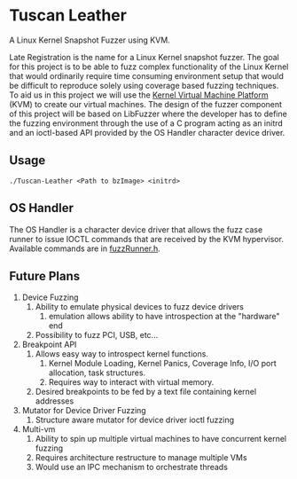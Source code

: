 # Tuscan Leather

A Linux Kernel Snapshot Fuzzer using KVM.

Late Registration is the name for a Linux Kernel snapshot fuzzer. The goal for this project is to be able to fuzz
complex functionality of the Linux Kernel that would ordinarily require time consuming environment setup that would be
difficult to reproduce solely using coverage based fuzzing techniques. To aid us in this project we will use the
[Kernel Virtual Machine Platform](https://www.linux-kvm.org/page/Main_Page) (KVM) to create our virtual machines. The
design of the fuzzer component of this project will be based on LibFuzzer where the developer has to define the fuzzing
environment through the use of a C program acting as an initrd and an ioctl-based API provided by the OS Handler
character device driver.

## Usage

`./Tuscan-Leather <Path to bzImage> <initrd>`

## OS Handler

The OS Handler is a character device driver that allows the fuzz case runner to issue IOCTL commands that are received
by the KVM hypervisor. Available commands are in [fuzzRunner.h](os-handler/fuzzRunner.h).

## Future Plans

1. Device Fuzzing
   1. Ability to emulate physical devices to fuzz device drivers
      1. emulation allows ability to have introspection at the "hardware" end
   2. Possibility to fuzz PCI, USB, etc...
2. Breakpoint API
   1. Allows easy way to introspect kernel functions.
      1. Kernel Module Loading, Kernel Panics, Coverage Info, I/O port allocation, task structures.
      2. Requires way to interact with virtual memory.
   2. Desired breakpoints to be fed by a text file containing kernel addresses
3. Mutator for Device Driver Fuzzing
   1. Structure aware mutator for device driver ioctl fuzzing
4. Multi-vm
   1. Ability to spin up multiple virtual machines to have concurrent kernel fuzzing
   2. Requires architecture restructure to manage multiple VMs
   3. Would use an IPC mechanism to orchestrate threads
